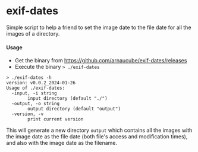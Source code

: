 # exif-dates
Simple script to help a friend to set the image date to the file date for all the images of a directory.

#### Usage
- Get the binary from https://github.com/arnaucube/exif-dates/releases
- Execute the binary `> ./exif-dates`

```
> ./exif-dates -h
version: v0.0.2_2024-01-26
Usage of ./exif-dates:
  -input, -i string
        input directory (default "./")
  -output, -o string
        output directory (default "output")
  -version, -v
        print current version
```

This will generate a new directory `output` which contains all the images with the image date as the file date (both file's access and modification times), and also with the image date as the filename.

